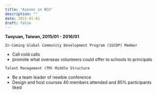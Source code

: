```yaml
---
title: "Aiesec in NCU"
description: ""
date: 2015-01-01
draft: false
---
```

**Taoyuan, Taiwan, 2015/01 - 2016/01** 

`In-Coming Global Community Development Program (IGCDP) Member`
- Call cold calls 
- promote what overseas volunteers could offer to schools to principals

`Talent Management (TM) Middle Structure`
- Be a team leader of newbie conference
- Design and host courses 40 members attended and 85% participants liked
